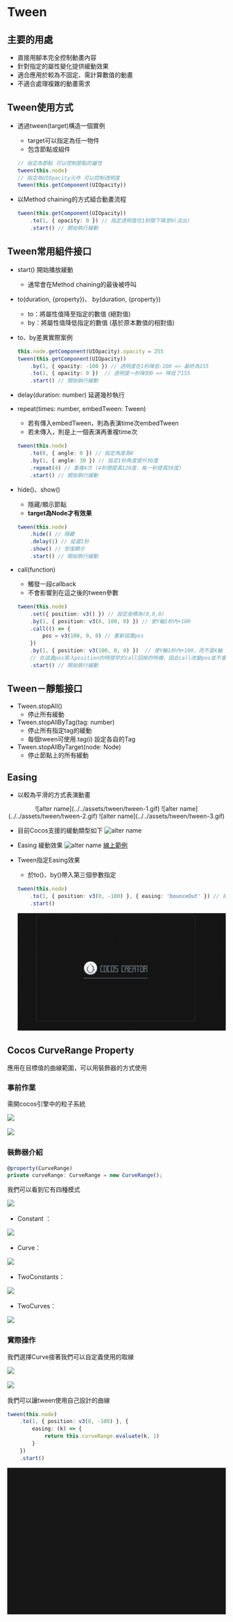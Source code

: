 # Tween

## **主要的用處**
* 直接用腳本完全控制動畫內容
* 針對指定的屬性變化提供緩動效果
* 適合應用於較為不固定、需計算數值的動畫
* 不適合處理複雜的動畫需求

## **Tween使用方式**

* 透過tween(target)構造一個實例
    
    * target可以指定為任一物件
    
    - 包含節點或組件
    ``` ts 
    // 指定為節點 可以控制節點的屬性
    tween(this.node)
    // 指定為UIOpacity元件 可以控制透明度
    tween(this.getComponent(UIOpacity))
    ```

* 以Method chaining的方式組合動畫流程
    ``` ts
    tween(this.getComponent(UIOpacity))
        .to(1, { opacity: 0 }) // 指定透明度在1秒間下降至0(淡出)
        .start() // 開始執行緩動
    ```

## **Tween常用組件接口**

* start() 開始播放緩動
    * 通常會在Method chaining的最後被呼叫

* to(duration, {property})、 by(duration, {property})
    * to：將屬性值降至指定的數值 (絕對值)
    * by：將屬性值降低指定的數值 (基於原本數值的相對值)

* to、by差異實際案例
    ``` ts
    this.node.getComponent(UIOpacity).opacity = 255
    tween(this.getComponent(UIOpacity))
        .by(1, { opacity: -100 }) // 透明度在1秒降低-100 => 最終為155
        .to(1, { opacity: 0 })  // 透明度一秒降到0 => 降低了155
        .start() // 開始執行緩動
    ```

* delay(duration: number) 延遲幾秒執行
* repeat(times: number, embedTween: Tween)
    * 若有傳入embedTween，則為表演time次embedTween
    * 若未傳入，則是上一個表演再重複time次
    ``` ts
    tween(this.node)
        .to(0, { angle: 0 }) // 指定角度為0
        .by(1, { angle: 30 }) // 指定1秒角度提升30度
        .repeat(4) // 重複4次 (4秒間提高120度，每一秒提高30度)
        .start() // 開始執行緩動
    ```
* hide()、show()
    * 隱藏/顯示節點
    * **target為Node才有效果**
    ``` ts
    tween(this.node)
        .hide() // 隱藏
        .delay(1) // 延遲1秒
        .show() // 恢復顯示
        .start() // 開始執行緩動
    ```
* call(function)
    * 觸發一段callback
    * 不會影響到在這之後的tween參數
    ``` ts
    tween(this.node)
        .set({ position: v3() }) // 設定座標為(0,0,0)
        .by(1, { position: v3(0, 100, 0) }) // 使Y軸1秒內+100
        .call(() => {
            pos = v3(100, 0, 0) // 重新設置pos
        })
        .by(1, { position: v3(100, 0, 0) })  // 使Y軸1秒內+100，而不是X軸
        // 在這邊pos寫入position的時間早於call回掉的時機，因此call改變pos並不會影響上行
        .start() // 開始執行緩動
    ```
## **Tween－靜態接口**
* Tween.stopAll()
    * 停止所有緩動
* Tween.stopAllByTag(tag: number)
    * 停止所有指定tag的緩動
    * 每個tween可使用.tag(i) 設定各自的Tag
* Tween.stopAllByTarget(node: Node)
    * 停止節點上的所有緩動

## **Easing**
* 以較為平滑的方式表演動畫

<center>
![alter name](../../assets/tween/tween-1.gif)
![alter name](../../assets/tween/tween-2.gif)
![alter name](../../assets/tween/tween-3.gif)
</center>

* 目前Cocos支援的緩動類型如下
![alter name](../../assets/tween/tween-4.png)

* Easing 緩動效果
![alter name](../../assets/tween/tween-5.png)
    [線上範例](https://easings.net/)

* Tween指定Easing效果
    * 於to()、by()帶入第三個參數指定
    ``` ts
    tween(this.node)
        .to(1, { position: v3(0, -100) }, { easing: 'bounceOut' }) // 指定bounceOut緩動
        .start()
    ```
    ![alter name](../../assets/tween/tween-6.gif)

## **Cocos CurveRange Property**
應用在目標值的曲線範圍，可以用裝飾器的方式使用
### **事前作業**
需開cocos引擎中的粒子系統

![](../../assets/tween/tween-7.png)

![](../../assets/tween/tween-8.png)

### **裝飾器介紹**

``` ts
@property(CurveRange)
private curveRange: CurveRange = new CurveRange();
```

我們可以看到它有四種模式

![](../../assets/tween/tween-9.png)

* Constant ：

![](../../assets/tween/tween-10.png)

* Curve：

![](../../assets/tween/tween-11.png)

* TwoConstants：

![](../../assets/tween/tween-12.png)

* TwoCurves：

![](../../assets/tween/tween-13.png)

### **實際操作**

我們選擇Curve接著我們可以自定義使用的取線

![](../../assets/tween/tween-14.png)

![](../../assets/tween/tween-15.png)

我們可以讓tween使用自己設計的曲線
```ts
tween(this.node)
    .to(1, { position: v3(0, -100) }, {
        easing: (k) => {
            return this.curveRange.evaluate(k, 1)
        }
    })
    .start()
```
![](../../assets/tween/tween-16.gif)
